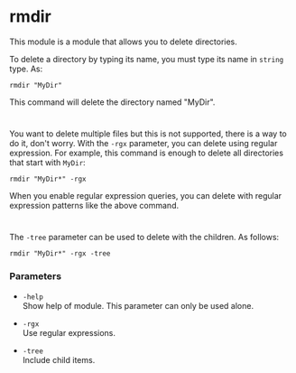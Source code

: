 # rmdir

This module is a module that allows you to delete directories.

To delete a directory by typing its name, you must type its name in ``string`` type. As:
```
rmdir "MyDir"
```
This command will delete the directory named "MyDir".
#
You want to delete multiple files but this is not supported, there is a way to do it, don't worry. With the ``-rgx`` parameter, you can delete using regular expression. For example, this command is enough to delete all directories that start with ``MyDir``:
```
rmdir "MyDir*" -rgx
```
When you enable regular expression queries, you can delete with regular expression patterns like the above command.
#
The ``-tree`` parameter can be used to delete with the children. As follows:
```
rmdir "MyDir*" -rgx -tree
```

### Parameters

+ ``-help``<br>
    Show help of module. This parameter can only be used alone.

+ ``-rgx``<br>
    Use regular expressions.

+ ``-tree``<br>
    Include child items.
    